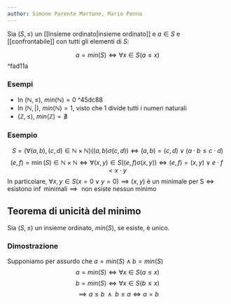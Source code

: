 ```yaml
---
author: Simone Parente Martone, Mario Penna
---
```


Sia $(S, \leq)$ un [[Insieme ordinato|insieme ordinato]] e  $a \in S$ e [[confrontabile]] con tutti gli elementi di $S$:

$$a = min(S) \iff \forall x \in S (a \leq x)$$ ^fad11a
### Esempi
- In $(\mathbb{N}, \leq)$, $min(\mathbb{N})= 0$ ^45dc88
- In $(\mathbb{N}, |)$, $min(\mathbb{N})= 1$, visto che 1 divide tutti i numeri naturali
- $(\mathbb{Z}, \leq)$, $min(\mathbb{Z})= \nexists$
### Esempio
$$S = (\forall (a,b), (c,d) \in \mathbb{N} \times \mathbb{N}) ((a,b) \sigma (c,d)) \iff (a,b) = (c,d) \lor (a \cdot b \leq c \cdot d)$$
$$(e,f)=\min(S) \in \mathbb{N} \times \mathbb{N}\iff \forall (x,y) \in S ((e,f) \sigma (x,y)) \iff (e,f)=(x,y) \lor e \cdot f < x \cdot y$$
In particolare, $\forall x,y \in S (x=0 \lor y=0) \implies (x,y) \text{ è un minimale per S} \iff \text{ esistono } \inf \text{ minimali} \implies \text{ non esiste nessun minimo}$
## Teorema di unicità del minimo
Sia $(S, \leq)$ un insieme ordinato, $min(S)$, se esiste, è unico.
### Dimostrazione
Supponiamo per assurdo che $a=min(S) \land b=min(S)$
$$a = min(S) \iff \forall x \in S (a \leq x)$$
$$b=min(S) \iff \forall x \in S (b \leq x)$$
$$\implies a \leq b \; \; \land \; \; b \leq a \iff a = b$$

